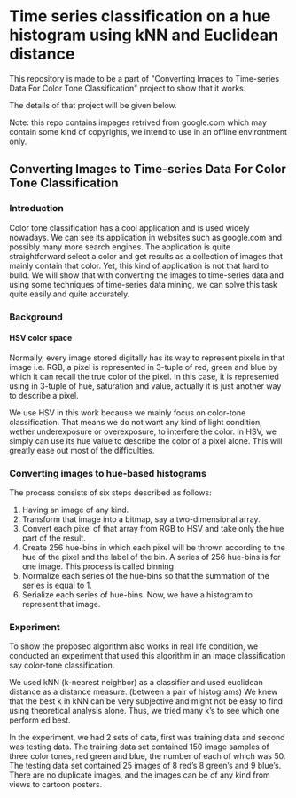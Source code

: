 # Time series classification on a hue histogram using kNN and Euclidean distance

This repository is made to be a part of "Converting Images to Time-series Data For Color Tone Classification" project to show that it works.

The details of that project will be given below.

Note: this repo contains impages retrived from google.com which may contain some kind of copyrights, we intend to use in an offline environtment only.

## Converting Images to Time-series Data For Color Tone Classification

### Introduction

Color tone classification has a cool application and is used widely nowadays. We can see its application in websites such as google.com and possibly many more search engines. The application is quite straightforward select a color and get results as a collection of images that mainly contain that color. Yet, this kind of application is not that hard to build. We will show that with converting the images to time-series data and using some techniques of time-series data mining, we can solve this task quite easily and quite accurately.

### Background

#### HSV color space
Normally, every image stored digitally has its way to represent pixels in that image i.e. RGB, a pixel is represented in 3-tuple of red, green and blue by which it can recall the true color of the pixel. In this case, it is represented using in 3-tuple of hue, saturation and value, actually it is just another way to describe a pixel.

We use HSV in this work because we mainly focus on color-tone classification. That means we do not want any kind of light condition, wether underexposure or overexposure, to interfere the color. In HSV, we simply can use its hue value to describe the color of a pixel alone. This will greatly ease out most of the difficulties.

### Converting images to hue-based histograms
The process consists of six steps described as follows:

1. Having an image of any kind.
2. Transform that image into a bitmap, say a two-dimensional array.
3. Convert each pixel of that array from RGB to HSV and take only the hue part of the result.
4. Create 256 hue-bins in which each pixel will be thrown according to the hue of the pixel and the label of the bin. A series of 256 hue-bins is for one image. This process is called binning
5. Normalize each series of the hue-bins so that the summation of the series is equal to 1.
6. Serialize each series of hue-bins. Now, we have a histogram to represent that image.

### Experiment
To show the proposed algorithm also works in real life condition, we conducted an experiment that used this algorithm in an image classification say color-tone classification.

We used kNN (k-nearest neighbor) as a classifier and used euclidean distance as a distance measure. (between a pair of histograms) We knew that the best k in kNN can be very subjective and might not be easy to find using theoretical analysis alone. Thus, we tried many k’s to see which one perform ed best.

In the experiment, we had 2 sets of data, first was training data and second was testing data. The training data set contained 150 image samples of three color tones, red green and blue, the number of each of which was 50. The testing data set contained 25 images of 8 red’s 8 green’s and 9 blue’s. There are no duplicate images, and the images can be of any kind from views to cartoon posters.

